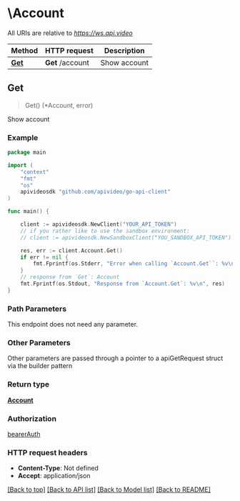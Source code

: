 # \Account

All URIs are relative to *https://ws.api.video*

Method | HTTP request | Description
------------- | ------------- | -------------
[**Get**](Account.md#Get) | **Get** /account | Show account



## Get

> Get() (*Account, error)


Show account



### Example

```go
package main

import (
    "context"
    "fmt"
    "os"
    apivideosdk "github.com/apivideo/go-api-client"
)

func main() {

    client := apivideosdk.NewClient("YOUR_API_TOKEN")
    // if you rather like to use the sandbox environment:
    // client := apivideosdk.NewSandboxClient("YOU_SANDBOX_API_TOKEN")

    res, err := client.Account.Get()
    if err != nil {
        fmt.Fprintf(os.Stderr, "Error when calling `Account.Get``: %v\n", err)
    }
    // response from `Get`: Account
    fmt.Fprintf(os.Stdout, "Response from `Account.Get`: %v\n", res)
}
```

### Path Parameters

This endpoint does not need any parameter.

### Other Parameters

Other parameters are passed through a pointer to a apiGetRequest struct via the builder pattern


### Return type

[**Account**](account.md)

### Authorization

[bearerAuth](../README.md#bearerAuth)

### HTTP request headers

- **Content-Type**: Not defined
- **Accept**: application/json

[[Back to top]](#) [[Back to API list]](../README.md#documentation-for-api-endpoints)
[[Back to Model list]](../README.md#documentation-for-models)
[[Back to README]](../README.md)

